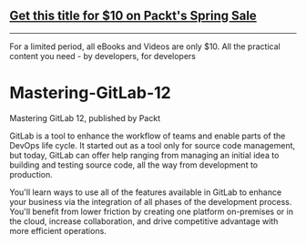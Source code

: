 ## [Get this title for $10 on Packt's Spring Sale](https://www.packt.com/B11703?utm_source=github&utm_medium=packt-github-repo&utm_campaign=spring_10_dollar_2022)
-----
For a limited period, all eBooks and Videos are only $10. All the practical content you need \- by developers, for developers

# Mastering-GitLab-12
Mastering GitLab 12, published by Packt

GitLab is a tool to enhance the workflow of teams and enable parts of the DevOps life cycle. It started out as a tool only for source code management, but today, GitLab can offer help ranging from managing an initial idea to building and testing source code, all the way from development to production.

You'll learn ways to use all of the features available in GitLab to enhance your business via the integration of all phases of the development process. You'll benefit from lower friction by creating one platform on-premises or in the cloud, increase collaboration, and drive competitive advantage with more efficient operations.

